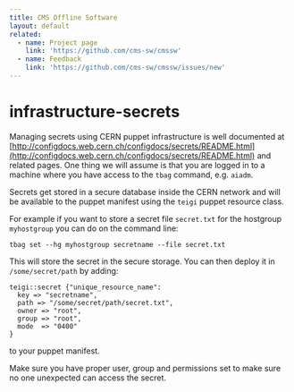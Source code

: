```yaml
---
title: CMS Offline Software
layout: default
related:
  - name: Project page
    link: 'https://github.com/cms-sw/cmssw'
  - name: Feedback
    link: 'https://github.com/cms-sw/cmssw/issues/new'
---
```


# infrastructure-secrets

Managing secrets using CERN puppet infrastructure is well documented at [http://configdocs.web.cern.ch/configdocs/secrets/README.html](http://configdocs.web.cern.ch/configdocs/secrets/README.html) and related pages. One thing we will assume is that you are logged in to a machine where you have access to the `tbag` command, e.g. `aiadm`.

Secrets get stored in a secure database inside the CERN network and will be available to the puppet manifest using the `teigi` puppet resource class.

For example if you want to store a secret file `secret.txt` for the hostgroup `myhostgroup` you can do on the command line:

```text
tbag set --hg myhostgroup secretname --file secret.txt
```

This will store the secret in the secure storage. You can then deploy it in `/some/secret/path` by adding:

```text
teigi::secret {"unique_resource_name":
  key => "secretname",
  path => "/some/secret/path/secret.txt",
  owner => "root",
  group => "root",
  mode  => "0400"
}
```

to your puppet manifest.

Make sure you have proper user, group and permissions set to make sure no one unexpected can access the secret.


